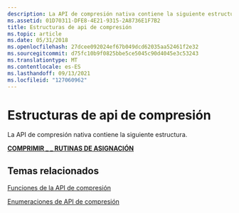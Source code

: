 ```yaml
---
description: La API de compresión nativa contiene la siguiente estructura.
ms.assetid: 01D70311-DFE8-4E21-9315-2A8736E1F7B2
title: Estructuras de api de compresión
ms.topic: article
ms.date: 05/31/2018
ms.openlocfilehash: 27dcee092024ef67b049dcd62035aa52461f2e32
ms.sourcegitcommit: d75fc10b9f0825bbe5ce5045c90d4045e3c53243
ms.translationtype: MT
ms.contentlocale: es-ES
ms.lasthandoff: 09/13/2021
ms.locfileid: "127060962"
---
```

# <a name="compression-api-structures"></a>Estructuras de api de compresión

La API de compresión nativa contiene la siguiente estructura.

[**COMPRIMIR \_ \_ RUTINAS DE ASIGNACIÓN**](/windows/desktop/api/compressapi/ns-compressapi-compress_allocation_routines)

## <a name="related-topics"></a>Temas relacionados

<dl> <dt>

[Funciones de la API de compresión](compression-api-functions.md)
</dt> <dt>

[Enumeraciones de API de compresión](compression-api-enumerations.md)
</dt> </dl>

 

 



